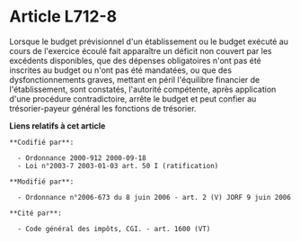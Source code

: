 # Article L712-8

Lorsque le budget prévisionnel d'un établissement ou le budget exécuté au cours de l'exercice écoulé fait apparaître un
déficit non couvert par les excédents disponibles, que des dépenses obligatoires n'ont pas été inscrites au budget ou n'ont
pas été mandatées, ou que des dysfonctionnements graves, mettant en péril l'équilibre financier de l'établissement, sont
constatés, l'autorité compétente, après application d'une procédure contradictoire, arrête le budget et peut confier au
trésorier-payeur général les fonctions de trésorier.

**Liens relatifs à cet article**

	**Codifié par**:

	  - Ordonnance 2000-912 2000-09-18
	  - Loi n°2003-7 2003-01-03 art. 50 I (ratification)

	**Modifié par**:

	  - Ordonnance n°2006-673 du 8 juin 2006 - art. 2 (V) JORF 9 juin 2006

	**Cité par**:

	  - Code général des impôts, CGI. - art. 1600 (VT)
